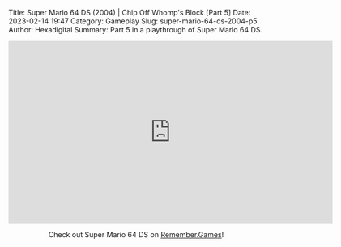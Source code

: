 Title: Super Mario 64 DS (2004) | Chip Off Whomp's Block [Part 5]
Date: 2023-02-14 19:47
Category: Gameplay
Slug: super-mario-64-ds-2004-p5
Author: Hexadigital
Summary: Part 5 in a playthrough of Super Mario 64 DS.

<center><iframe src="https://www.youtube.com/embed/E8mZvjTEzsQ?feature=oembed" allow="accelerometer; autoplay; encrypted-media; gyroscope; picture-in-picture" width="640" height="360" frameborder="0"></iframe>

Check out Super Mario 64 DS on [Remember.Games](https://remember.games/game/2250/super-mario-64-ds/)!</center>

